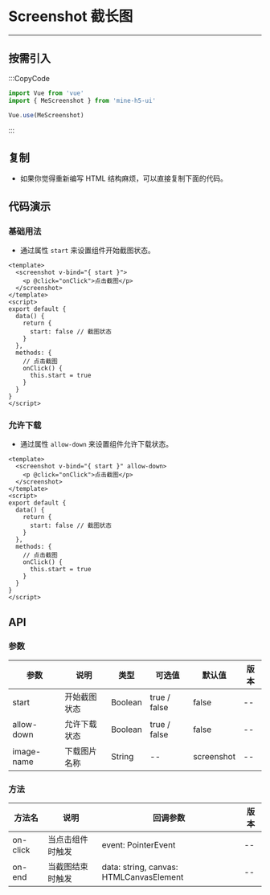 # Screenshot 截长图

---

## 按需引入

:::CopyCode

```JavaScript
import Vue from 'vue'
import { MeScreenshot } from 'mine-h5-ui'

Vue.use(MeScreenshot)
```

:::

## 复制

- 如果你觉得重新编写 HTML 结构麻烦，可以直接复制下面的代码。

## 代码演示

### 基础用法

- 通过属性 `start` 来设置组件开始截图状态。

```Vue
<template>
  <screenshot v-bind="{ start }">
    <p @click="onClick">点击截图</p>
  </screenshot>
</template>
<script>
export default {
  data() {
    return {
      start: false // 截图状态
    }
  },
  methods: {
    // 点击截图
    onClick() {
      this.start = true
    }
  }
}
</script>
```

### 允许下载

- 通过属性 `allow-down` 来设置组件允许下载状态。

```Vue
<template>
  <screenshot v-bind="{ start }" allow-down>
    <p @click="onClick">点击截图</p>
  </screenshot>
</template>
<script>
export default {
  data() {
    return {
      start: false // 截图状态
    }
  },
  methods: {
    // 点击截图
    onClick() {
      this.start = true
    }
  }
}
</script>
```

## API

### 参数

| 参数       | 说明         | 类型    | 可选值       | 默认值     | 版本 |
| ---------- | ------------ | ------- | ------------ | ---------- | ---- |
| start      | 开始截图状态 | Boolean | true / false | false      | --   |
| allow-down | 允许下载状态 | Boolean | true / false | false      | --   |
| image-name | 下载图片名称 | String  | --           | screenshot | --   |

### 方法

| 方法名   | 说明             | 回调参数                                | 版本 |
| -------- | ---------------- | --------------------------------------- | ---- |
| on-click | 当点击组件时触发 | event: PointerEvent                     | --   |
| on-end   | 当截图结束时触发 | data: string, canvas: HTMLCanvasElement | --   |
